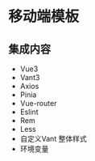 # 移动端模板

## 集成内容

- Vue3
- Vant3
- Axios
- Pinia
- Vue-router
- Eslint
- Rem
- Less
- 自定义Vant 整体样式
- 环境变量

